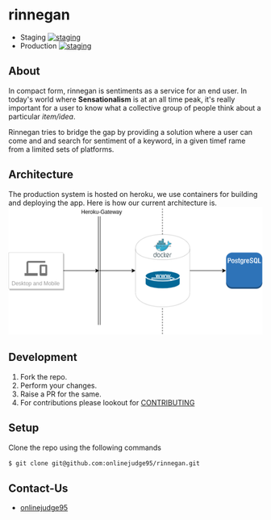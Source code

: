 # rinnegan

- Staging [![staging](https://gitlab.com/onlinejudge95/rinnegan/badges/staging/pipeline.svg)](https://gitlab.com/onlinejudge95/rinnegan/commits/staging)
- Production [![staging](https://gitlab.com/onlinejudge95/rinnegan/badges/master/pipeline.svg)](https://gitlab.com/onlinejudge95/rinnegan/commits/master)

## About

In compact form, rinnegan is sentiments as a service for an end user.
In today's world where **Sensationalism** is at an all time peak, it's really important for a user to know
what a collective group of people think about a particular _item/idea_.

Rinnegan tries to bridge the gap by providing a solution where a user can come and and search for sentiment of a keyword,
in a given timef rame from a limited sets of platforms.

## Architecture

The production system is hosted on heroku, we use containers for building and deploying the app.
Here is how our current architecture is.
![Architecture](assets/rinnegan.png)

## Development

1. Fork the repo.
2. Perform your changes.
3. Raise a PR for the same.
4. For contributions please lookout for [CONTRIBUTING](.github/CONTRIBUTING.md)

## Setup

Clone the repo using the following commands

```bash
$ git clone git@github.com:onlinejudge95/rinnegan.git
```

## Contact-Us

- [onlinejudge95](mailto:onlinejudge95@gmail.com)
